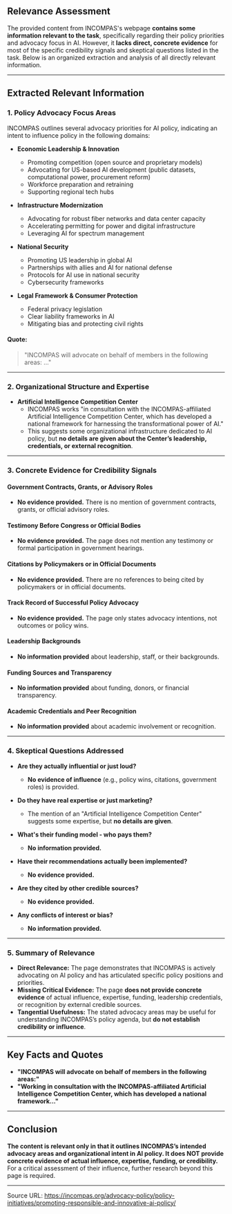 ## Relevance Assessment

The provided content from INCOMPAS's webpage **contains some information relevant to the task**, specifically regarding their policy priorities and advocacy focus in AI. However, it **lacks direct, concrete evidence** for most of the specific credibility signals and skeptical questions listed in the task. Below is an organized extraction and analysis of all directly relevant information.

---

## Extracted Relevant Information

### 1. **Policy Advocacy Focus Areas**

INCOMPAS outlines several advocacy priorities for AI policy, indicating an intent to influence policy in the following domains:

- **Economic Leadership & Innovation**
  - Promoting competition (open source and proprietary models)
  - Advocating for US-based AI development (public datasets, computational power, procurement reform)
  - Workforce preparation and retraining
  - Supporting regional tech hubs

- **Infrastructure Modernization**
  - Advocating for robust fiber networks and data center capacity
  - Accelerating permitting for power and digital infrastructure
  - Leveraging AI for spectrum management

- **National Security**
  - Promoting US leadership in global AI
  - Partnerships with allies and AI for national defense
  - Protocols for AI use in national security
  - Cybersecurity frameworks

- **Legal Framework & Consumer Protection**
  - Federal privacy legislation
  - Clear liability frameworks in AI
  - Mitigating bias and protecting civil rights

#### **Quote:**
> "INCOMPAS will advocate on behalf of members in the following areas: ..."

---

### 2. **Organizational Structure and Expertise**

- **Artificial Intelligence Competition Center**
  - INCOMPAS works "in consultation with the INCOMPAS-affiliated Artificial Intelligence Competition Center, which has developed a national framework for harnessing the transformational power of AI."
  - This suggests some organizational infrastructure dedicated to AI policy, but **no details are given about the Center’s leadership, credentials, or external recognition**.

---

### 3. **Concrete Evidence for Credibility Signals**

#### **Government Contracts, Grants, or Advisory Roles**
- **No evidence provided.** There is no mention of government contracts, grants, or official advisory roles.

#### **Testimony Before Congress or Official Bodies**
- **No evidence provided.** The page does not mention any testimony or formal participation in government hearings.

#### **Citations by Policymakers or in Official Documents**
- **No evidence provided.** There are no references to being cited by policymakers or in official documents.

#### **Track Record of Successful Policy Advocacy**
- **No evidence provided.** The page only states advocacy intentions, not outcomes or policy wins.

#### **Leadership Backgrounds**
- **No information provided** about leadership, staff, or their backgrounds.

#### **Funding Sources and Transparency**
- **No information provided** about funding, donors, or financial transparency.

#### **Academic Credentials and Peer Recognition**
- **No information provided** about academic involvement or recognition.

---

### 4. **Skeptical Questions Addressed**

- **Are they actually influential or just loud?**
  - **No evidence of influence** (e.g., policy wins, citations, government roles) is provided.

- **Do they have real expertise or just marketing?**
  - The mention of an "Artificial Intelligence Competition Center" suggests some expertise, but **no details are given**.

- **What's their funding model - who pays them?**
  - **No information provided.**

- **Have their recommendations actually been implemented?**
  - **No evidence provided.**

- **Are they cited by other credible sources?**
  - **No evidence provided.**

- **Any conflicts of interest or bias?**
  - **No information provided.**

---

### 5. **Summary of Relevance**

- **Direct Relevance:** The page demonstrates that INCOMPAS is actively advocating on AI policy and has articulated specific policy positions and priorities.
- **Missing Critical Evidence:** The page **does not provide concrete evidence** of actual influence, expertise, funding, leadership credentials, or recognition by external credible sources.
- **Tangential Usefulness:** The stated advocacy areas may be useful for understanding INCOMPAS’s policy agenda, but **do not establish credibility or influence**.

---

## Key Facts and Quotes

- **"INCOMPAS will advocate on behalf of members in the following areas:"**
- **"Working in consultation with the INCOMPAS-affiliated Artificial Intelligence Competition Center, which has developed a national framework..."**

---

## Conclusion

**The content is relevant only in that it outlines INCOMPAS’s intended advocacy areas and organizational intent in AI policy. It does NOT provide concrete evidence of actual influence, expertise, funding, or credibility.** For a critical assessment of their influence, further research beyond this page is required.

---

Source URL: https://incompas.org/advocacy-policy/policy-initiatives/promoting-responsible-and-innovative-ai-policy/